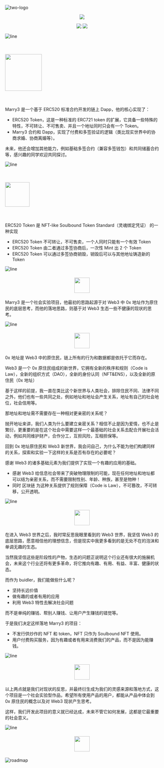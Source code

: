 ![two-logo](https://user-images.githubusercontent.com/897401/171043801-72a3894f-1c23-43b2-a7a2-2e3618e10b1d.png)

<p align="center">
  <a href="./README_EN.md"><img src="https://img.shields.io/badge/English%20Version%20README-333333?&labelColor=000&style=for-the-badge" />
    </a>
</p>

 

<p align="center">
  <a href="https://Marry3.love"><img src="https://img.shields.io/badge/https%3A%2F%2FMarry3.love-F41870?&labelColor=1D1D1D&logo=googlechrome&style=flat-square" /></a>
  <a href="https://ERC520.com"><img src="https://img.shields.io/badge/https%3A%2F%2FERC520.com-F41870?&labelColor=1D1D1D&logo=googlechrome&style=flat-square" /></a>
</p>

![line](https://user-images.githubusercontent.com/897401/171048003-7b7adb40-9f72-4bfc-84de-e948892bf7f9.png)
 
<p align="left" style="margin:50px 0;">
    <a href="https://marry3.love"><img src="https://user-images.githubusercontent.com/897401/171043905-03916966-af42-468c-9fc8-b8a00f09f439.png" height="120"/><a>
    
</p>
      

Marry3 是一个基于 ERC520 标准合约开发的链上 Dapp，他的核心实现了：

- ERC520 Token，这是一种标准的 ERC721 token 的扩展，它具备一些特殊的特性，不可转让、不可售卖、并且一个地址同时只会有一个 Token。
- Marry3 合约和 Dapp，实现了付费和多签验证的逻辑（类比现实世界中的协商求婚、协商离婚等）。

未来，他还会增加其他能力，例如基础多签合约（兼容多签钱包）和共同储蓄合约等，感兴趣的同学欢迎共同探讨。

![line](https://user-images.githubusercontent.com/897401/171048003-7b7adb40-9f72-4bfc-84de-e948892bf7f9.png)

<p align="left" style="margin:50px 0;">
    <a href="https://github.com/marryinweb3/ERC520"><img src="https://user-images.githubusercontent.com/897401/171047597-5a2eeb15-b6de-4cb8-8ff7-a52bb0996d59.png" height="80"/><a>
    
</p>

ERC520 Token 是 NFT-like Soulbound Token Standard（灵魂绑定凭证） 的一种实现
- ERC520 Token 不可转让，不可售卖，一个人同时只能有一个有效 Token
- ERC520 Token 由二者通过多签协商后，一次性 Mint 出 2 个 Token
- ERC520 Token 可以通过多签协商销毁，销毁后可以与其他地址铸造新的 Token
      
![line](https://user-images.githubusercontent.com/897401/171048003-7b7adb40-9f72-4bfc-84de-e948892bf7f9.png)

<p align="center" style="margin:20px 0;">
      <img src="https://user-images.githubusercontent.com/897401/171046502-6da1dbc7-b3c5-46e0-b042-e47637089dde.png" height="50"/>
</p>

Marry3 是一个社会实验项目，他最初的思路起源于对 Web3 中 0x 地址作为原住民的底层思考，而他的落地思路，则基于对 Web3 生态一些不健康的现状的思考。


![line](https://user-images.githubusercontent.com/897401/171048003-7b7adb40-9f72-4bfc-84de-e948892bf7f9.png)
      
<p align="center" style="margin:20px 0;">
      <img src="https://user-images.githubusercontent.com/897401/171046821-7458b3ea-6ea7-43fb-aa5f-a709b836eb06.png" height="50"/>
</p>


0x 地址是 Web3 中的原住民，链上所有的行为和数据都是依托于它而存在。

Web3 是一个 0x 原住民组成的新世界，它拥有全新的秩序和规则（Code is Law），全新的组织方式（DAO），全新的身份认同（NFT&ENS），以及全新的原住民（0x 地址）

基于这样的前提，我一直在类比这个新世界与人类社会，排除住民不同、法律不同之外，他们也有一些共同之处，例如地址和地址会产生关系，地址有自己的社会地位，社会信用等。

那地址和地址需不需要存在一种相对更亲密的关系呢？

抛开地址来讲，我们人类为什么要建立亲密关系？相信不止是因为爱情，也不止是繁衍，更重要的是在这个社会中需要这样一个最基础的社会关系去配合开展社会活动，例如共同维护财产，合作分工，互担风险，互相担保等。

回到 0x 地址原住民和 Web3 新世界，我会问自己，为什么不能为他们构建同样的关系，探索和实验一下这样的关系是否有存在的必要呢？

感谢 Web3 的诸多基础元素为我们提供了实现一个有趣的应用的基础。

- 感谢 Web3 给信息社会带来了突破物理限制的可能，现在任何地址和地址都可以结为亲密关系，而不需要限制性别、年龄、种族，甚至是物种！
- 同时 区块链 为这种关系提供了规则保障（Code is Law），不可篡改，不可转移，公开透明。

![line](https://user-images.githubusercontent.com/897401/171048003-7b7adb40-9f72-4bfc-84de-e948892bf7f9.png)
      
<p align="center" style="margin:20px 0;">
      <img src="https://user-images.githubusercontent.com/897401/171047043-679b8c54-9f99-46e9-864b-a00a9591c8a0.png" height="50"/>
</p>


在进入 Web3 世界之后，我时常反思我眼里看到的 Web3 世界，我坚信 Web3 的底层思路，愿意相信他的理想信念，但是现实中我更多看到的是无处不在的泡沫和单调无趣的生态。

当然我坚信这些是阶段性的产物，生态的问题正说明这个行业还有很大的施展机会，未来这个行业还将有更多革命，将它推向有趣、有用、有益、丰富、健康的状态。

而作为 buidler，我们能做些什么呢？

- 坚持长远价值
- 做有趣的或者有用的应用
- 利用 Web3 特性去解决社会问题

而不是单纯的赚钱、帮别人赚钱、让用户产生赚钱的错觉等。

于是我们决定这样落地 Marry3 的项目：

- 不发行供炒作的 NFT 和 token，NFT 只作为 Soulbound NFT 使用。
- 用户付费购买服务，因为有趣或者有用来消费我们的产品，而不是因为能赚钱。

![line](https://user-images.githubusercontent.com/897401/171048003-7b7adb40-9f72-4bfc-84de-e948892bf7f9.png)
      
<p align="center" style="margin:20px 0;">
      <img src="https://user-images.githubusercontent.com/897401/171047228-78b4a4aa-2000-4cd4-bfaa-034ff9424f42.png" height="50"/>
</p>
以上两点就是我们对现状的反思，并最终衍生成为我们的灵感来源和落地方式，这个项目是一个社会实验型作品，希望所有使用产品的用户，都能从产品中体会到 0x 原住民的概念以及对 Web3 现状产生思考。

这样，我们开发此项目的意义就已经达成，未来不管它如何发展，这都是它最重要的社会意义。
      
![line](https://user-images.githubusercontent.com/897401/171048003-7b7adb40-9f72-4bfc-84de-e948892bf7f9.png)

<p align="center" style="margin:20px 0;">
      <img src="https://user-images.githubusercontent.com/897401/171048179-d08cc61f-c430-4881-bead-ca3444b54c51.png" height="50"/>
</p>
      
      
![roadmap](https://user-images.githubusercontent.com/897401/171048224-a594b28b-49d6-4f88-9be5-6a5f6e3a892f.png)

